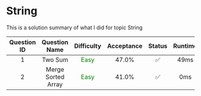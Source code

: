 # String


This is a solution summary of what I did for topic String

Question ID | Question Name | Difficulty | Acceptance | Status | Runtime | Memory | Updated Runtime | Updated Memory
:---------: | :-----------: | :--------: | :--------: | :----: | :-----: | :----: | :-------------: | :------------:
1 | Two Sum | <font color = green> Easy </font> | 47.0% | ✅ | 49ms  | 39MB | 3ms | 39.7MB
2 | Merge Sorted Array | <font color = green> Easy </font> | 41.0% | ✅ | 0ms | 39MB | 0ms | 39.6MB


